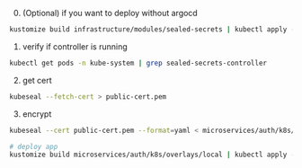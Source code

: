 0. (Optional) if you want to deploy without argocd
```sh
kustomize build infrastructure/modules/sealed-secrets | kubectl apply -f -
```

1. verify if controller is running
```sh
kubectl get pods -n kube-system | grep sealed-secrets-controller
```

2. get cert
```sh
kubeseal --fetch-cert > public-cert.pem
```

3. encrypt
```sh
kubeseal --cert public-cert.pem --format=yaml < microservices/auth/k8s/overlays/local/secrets.dec.yaml > microservices/auth/k8s/overlays/local/secrets.enc.yaml

# deploy app
kustomize build microservices/auth/k8s/overlays/local | kubectl apply -f -
```